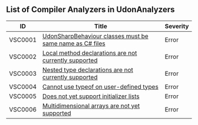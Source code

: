 ## List of Compiler Analyzers in UdonAnalyzers

| ID      | Title                                                                     | Severity | 
| ------- | ------------------------------------------------------------------------- | -------- | 
| VSC0001 | [UdonSharpBehaviour classes must be same name as C\# files](./VSC0001.md) | Error    | 
| VSC0002 | [Local method declarations are not currently supported](./VSC0002.md)     | Error    | 
| VSC0003 | [Nested type declarations are not currently supported](./VSC0003.md)      | Error    | 
| VSC0004 | [Cannot use typeof on user\-defined types](./VSC0004.md)                  | Error    | 
| VSC0005 | [Does not yet support initializer lists](./VSC0005.md)                    | Error    | 
| VSC0006 | [Multidimensional arrays are not yet supported](./VSC0006.md)             | Error    | 



